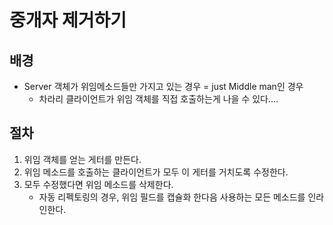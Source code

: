 # 중개자 제거하기
## 배경
- Server 객체가 위임메소드들만 가지고 있는 경우 = just Middle man인 경우
  - 차라리 클라이언트가 위임 객체를 직접 호출하는게 나을 수 있다....
  
## 절차
1. 위임 객체를 얻는 게터를 만든다.
2. 위임 메소드를 호출하는 클라이언트가 모두 이 게터를 거치도록 수정한다.
3. 모두 수정했다면 위임 메소드를 삭제한다.
   - 자동 리펙토링의 경우, 위임 필드를 캡슐화 한다음 사용하는 모든 메소드를 인라인한다.
